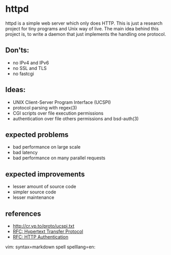# httpd

httpd is a simple web server which only does HTTP.  This is just a research
project for tiny programs and Unix way of live.  The main idea behind this
project is, to write a daemon that just implements the handling one protocol.

## Don'ts:
 * no IPv4 and IPv6
 * no SSL and TLS
 * no fastcgi

## Ideas:
 * UNIX Client-Server Program Interface (UCSPI)
 * protocol parsing with regex(3)
 * CGI scripts over file execution permissions
 * authentication over file others permissions and bsd-auth(3)

## expected problems
 * bad performance on large scale
 * bad latency
 * bad performance on many parallel requests

## expected improvements
 * lesser amount of source code
 * simpler source code
 * lesser maintenance

## references
 * http://cr.yp.to/proto/ucspi.txt
 * [RFC: Hypertext Transfer Protocol](http://tools.ietf.org/html/rfc2616)
 * [RFC: HTTP Authentication](http://tools.ietf.org/html/rfc2617)

vim: syntax=markdown spell spelllang=en:
